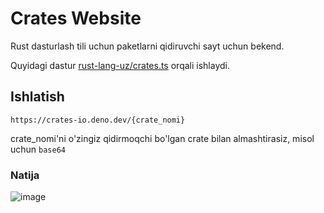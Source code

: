 # Crates Website
Rust dasturlash tili uchun paketlarni qidiruvchi sayt uchun bekend.

Quyidagi dastur [rust-lang-uz/crates.ts](https://github.com/rust-lang-uz/crates.ts) orqali ishlaydi.


## Ishlatish
```
https://crates-io.deno.dev/{crate_nomi}
```
crate_nomi'ni o'zingiz qidirmoqchi bo'lgan crate bilan almashtirasiz, misol uchun `base64`
### Natija
![image](https://i.imgur.com/wNEPzYm.png)
